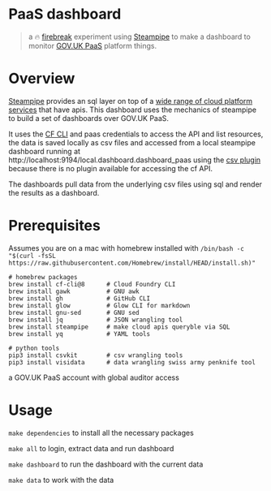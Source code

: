 # PaaS dashboard

> a 🔥 [firebreak](https://insidegovuk.blog.gov.uk/2018/05/03/firebreaks-on-gov-uk/) experiment using [Steampipe](https://steampipe.io/) to make a dashboard to monitor [GOV.UK PaaS](https://cloud.service.gov.uk) platform things.

# Overview

[Steampipe](https://steampipe.io) provides an sql layer on top of a [wide range of cloud platform services](https://hub.steampipe.io/plugins) that have apis. 
This dashboard uses the mechanics of steampipe to build a set of dashboards over GOV.UK PaaS.

It uses the [CF CLI](https://github.com/cloudfoundry/cli) and paas credentials to access the API and list resources, 
the data is saved locally as csv files and accessed from a local steampipe dashboard running at http://localhost:9194/local.dashboard.dashboard_paas
using the [csv plugin](https://hub.steampipe.io/plugins/turbot/csv) because there is no
plugin available for accessing the cf API.

The dashboards pull data from the underlying csv files using sql and render the results as a dashboard.

# Prerequisites

Assumes you are on a mac with homebrew installed with `/bin/bash -c "$(curl -fsSL https://raw.githubusercontent.com/Homebrew/install/HEAD/install.sh)"`

```
# homebrew packages
brew install cf-cli@8      # Cloud Foundry CLI
brew install gawk          # GNU awk
brew install gh            # GitHub CLI
brew install glow          # Glow CLI for markdown 
brew install gnu-sed       # GNU sed
brew install jq            # JSON wrangling tool
brew install steampipe     # make cloud apis queryble via SQL 
brew install yq            # YAML tools

# python tools
pip3 install csvkit        # csv wrangling tools
pip3 install visidata      # data wrangling swiss army penknife tool
```

a GOV.UK PaaS account with global auditor access

# Usage

`make dependencies` to install all the necessary packages

`make all` to login, extract data and run dashboard

`make dashboard` to run the dashboard with the current data

`make data` to work with the data



